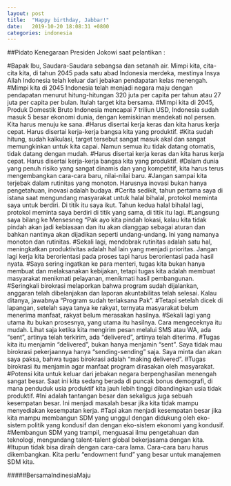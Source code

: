 ```yaml
---
layout: post
title:  "Happy birthday, Jabbar!"
date:   2019-10-20 18:08:31 +0800
categories: indonesia
---
```


##Pidato Kenegaraan Presiden Jokowi saat pelantikan :

#Bapak Ibu, Saudara-Saudara sebangsa dan setanah air. Mimpi kita, cita-cita kita, di tahun 2045 pada satu abad Indonesia merdeka, mestinya Insya Allah Indonesia telah keluar dari jebakan pendapatan kelas menengah. 
#Mimpi kita di 2045 Indonesia telah menjadi negara maju dengan pendapatan menurut hitung-hitungan 320 juta per capita per tahun atau 27 juta per capita per bulan. Itulah target kita bersama. 
#Mimpi kita di 2045, Produk Domestik Bruto Indonesia mencapai 7 triliun USD, Indonesia sudah masuk 5 besar ekonomi dunia, dengan kemiskinan mendekati nol persen. Kita harus menuju ke sana. 
#Harus disertai kerja keras dan kita harus kerja cepat.  Harus disertai kerja-kerja bangsa kita yang produktif. 
#Kita sudah hitung, sudah kalkulasi, target tersebut sangat masuk akal dan sangat memungkinkan untuk kita capai. Namun semua itu tidak datang otomatis, tidak datang dengan mudah. 
#Harus disertai kerja keras dan kita harus kerja cepat.  Harus disertai kerja-kerja bangsa kita yang produktif. 
#Dalam dunia yang penuh risiko yang sangat dinamis dan yang kompetitif, kita harus terus mengembangkan cara-cara baru, nilai-nilai baru. 
#Jangan sampai kita terjebak dalam rutinitas yang monoton. Harusnya inovasi bukan hanya pengetahuan, inovasi adalah budaya. 
#Cerita sedikit, tahun pertama saya di istana saat mengundang masyarakat untuk halal bihalal, protokol meminta saya untuk berdiri. Di titik itu saya ikut. Tahun kedua halal bihalal lagi, protokol meminta saya berdiri di titik yang sama, di titik itu lagi. 
#Langsung saya bilang ke Mensesneg “Pak ayo kita pindah lokasi, kalau kita tidak pindah akan jadi kebiasaan dan itu akan dianggap sebagai aturan dan bahkan nantinya akan dijadikan seperti undang-undang. Ini yang namanya monoton dan rutinitas. 
#Sekali lagi, mendobrak rutinitas adalah satu hal, meningkatkan produktivitas adalah hal lain yang menjadi prioritas. Jangan lagi kerja kita berorientasi pada proses tapi harus berorientasi pada hasil nyata. 
#Saya sering ingatkan ke para menteri, tugas kita bukan hanya membuat dan melaksanakan kebijakan, tetapi tugas kita adalah membuat masyarakat menikmati pelayanan, menikmati hasil pembangunan. 
#Seringkali birokrasi melaporkan bahwa program sudah dijalankan, anggaran telah dibelanjakan dan laporan akuntabilitas telah selesai. Kalau ditanya, jawabnya “Program sudah terlaksana Pak”.
#Tetapi setelah dicek di lapangan, setelah saya tanya ke rakyat, ternyata masyarakat belum menerima manfaat, rakyat belum merasakan hasilnya. 
#Sekali lagi yang utama itu bukan prosesnya, yang utama itu hasilnya. Cara mengeceknya itu mudah. Lihat saja ketika kita mengirim pesan melalui SMS atau WA, ada “sent”, artinya telah terkirim, ada “delivered”, artinya telah diterima. 
#Tugas kita itu menjamin “delivered”, bukan hanya menjamin “sent”. Saya tidak mau birokrasi pekerjaannya hanya “sending-sending” saja. Saya minta dan akan saya paksa, bahwa tugas birokrasi adalah “making delivered”. 
#Tugas birokrasi itu menjamin agar manfaat program dirasakan oleh masyarakat.
#Potensi kita untuk keluar dari jebakan negara berpenghasilan menengah sangat besar. Saat ini kita sedang berada di puncak bonus demografi, di mana penduduk usia produktif kita jauh lebih tinggi dibandingkan usia tidak produktif. 
#Ini adalah tantangan besar dan sekaligus juga sebuah kesempatan besar. Ini menjadi masalah besar jika kita tidak mampu menyediakan kesempatan kerja. 
#Tapi akan menjadi kesempatan besar jika kita mampu membangun SDM yang unggul dengan didukung oleh eko-sistem politik yang kondusif dan dengan eko-sistem ekonomi yang kondusif. 
#Membangun SDM yang trampil, menguasai ilmu pengetahuan dan teknologi, mengundang talent-talent global bekerjasama dengan kita. 
#Itupun tidak bisa diraih dengan cara-cara lama. Cara-cara baru harus dikembangkan. Kita perlu “endowment fund” yang besar untuk manajemen SDM kita. 

#####BersamaIndinesiaMaju

